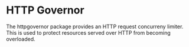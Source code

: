 HTTP Governor
=============

The httpgovernor package provides an HTTP request concurreny limiter. This
is used to protect resources served over HTTP from becoming overloaded.
